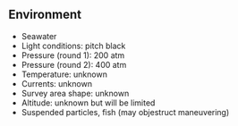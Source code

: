 ## Environment
* Seawater
* Light conditions: pitch black
* Pressure (round 1): 200 atm  
* Pressure (round 2): 400 atm
* Temperature: unknown
* Currents: unknown
* Survey area shape: unknown
* Altitude: unknown but will be limited
* Suspended particles, fish (may objestruct maneuvering)
